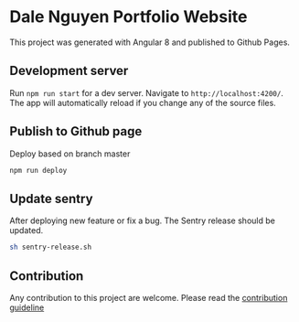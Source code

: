 # Dale Nguyen Portfolio Website

This project was generated with Angular 8 and published to Github Pages.

## Development server

Run `npm run start` for a dev server. Navigate to `http://localhost:4200/`. The app will automatically reload if you change any of the source files.

## Publish to Github page

Deploy based on branch master

```sh
npm run deploy
```

## Update sentry 

After deploying new feature or fix a bug. The Sentry release should be updated.

```sh
sh sentry-release.sh
```

## Contribution 

Any contribution to this project are welcome. Please read the [contribution guideline](https://github.com/dalenguyen/dalenguyen.github.io/blob/dev/CONTRIBUTING.md)
